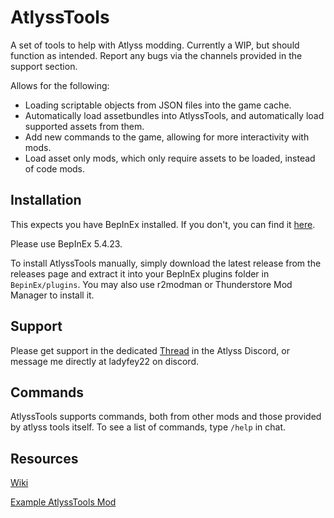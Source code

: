 # AtlyssTools

A set of tools to help with Atlyss modding.
Currently a WIP, but should function as intended. Report any bugs via the channels provided in the support section.

Allows for the following:

- Loading scriptable objects from JSON files into the game cache.
- Automatically load assetbundles into AtlyssTools, and automatically load supported assets from them.
- Add new commands to the game, allowing for more interactivity with mods.
- Load asset only mods, which only require assets to be loaded, instead of code mods.

## Installation

This expects you have BepInEx installed. If you don't, you can find
it [here](https://docs.bepinex.dev/articles/user_guide/installation/index.html).

Please use BepInEx 5.4.23.

To install AtlyssTools manually, simply download the latest release from the releases page and extract it into your BepInEx
plugins folder in ``BepinEx/plugins``. 
You may also use r2modman or Thunderstore Mod Manager to install it.

## Support

Please get support in the dedicated [Thread](https://discord.com/channels/1247329379646705734/1313456428438126632) in the Atlyss Discord, or message me directly at ladyfey22 on discord.

## Commands

AtlyssTools supports commands, both from other mods and those provided by atlyss tools itself. To see a list of commands, type `/help` in chat.

## Resources

[Wiki](https://github.com/ladyfey22/AtlyssTools/wiki)

[Example AtlyssTools Mod](https://github.com/ladyfey22/AtlyssToolsExampleMod)